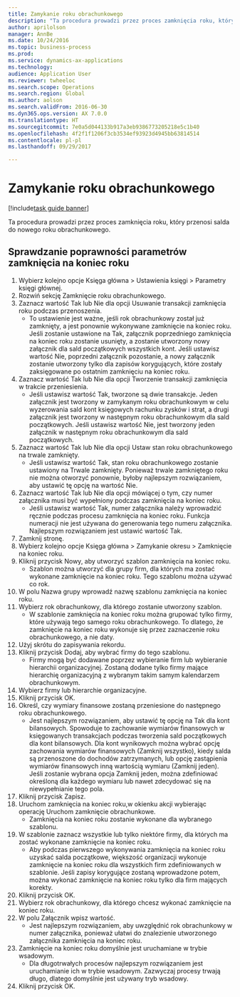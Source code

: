 ```yaml
--- 
title: Zamykanie roku obrachunkowego
description: "Ta procedura prowadzi przez proces zamknięcia roku, który przenosi salda do nowego roku obrachunkowego."
author: aprilolson
manager: AnnBe
ms.date: 10/24/2016
ms.topic: business-process
ms.prod: 
ms.service: dynamics-ax-applications
ms.technology: 
audience: Application User
ms.reviewer: twheeloc
ms.search.scope: Operations
ms.search.region: Global
ms.author: aolson
ms.search.validFrom: 2016-06-30
ms.dyn365.ops.version: AX 7.0.0
ms.translationtype: HT
ms.sourcegitcommit: 7e0a5d044133b917a3eb9386773205218e5c1b40
ms.openlocfilehash: 4f2f1f1206f3cb3534ef93923d4945bb63814514
ms.contentlocale: pl-pl
ms.lasthandoff: 09/29/2017

---
```

# <a name="close-the-fiscal-year"></a>Zamykanie roku obrachunkowego

[!include[task guide banner](../../includes/task-guide-banner.md)]

Ta procedura prowadzi przez proces zamknięcia roku, który przenosi salda do nowego roku obrachunkowego.


## <a name="validate-year-end-close-parameters"></a>Sprawdzanie poprawności parametrów zamknięcia na koniec roku
1. Wybierz kolejno opcje Księga główna > Ustawienia księgi > Parametry księgi głównej.
2. Rozwiń sekcję Zamknięcie roku obrachunkowego.
3. Zaznacz wartość Tak lub Nie dla opcji Usuwanie transakcji zamknięcia roku podczas przenoszenia.
    * To ustawienie jest ważne, jeśli rok obrachunkowy został już zamknięty, a jest ponownie wykonywane zamknięcie na koniec roku. Jeśli zostanie ustawione na Tak, załącznik poprzedniego zamknięcia na koniec roku zostanie usunięty, a zostanie utworzony nowy załącznik dla sald początkowych wszystkich kont. Jeśli ustawisz wartość Nie, poprzedni załącznik pozostanie, a nowy załącznik zostanie utworzony tylko dla zapisów korygujących, które zostały zaksięgowane po ostatnim zamknięciu na koniec roku.  
4. Zaznacz wartość Tak lub Nie dla opcji Tworzenie transakcji zamknięcia w trakcie przeniesienia.
    * Jeśli ustawisz wartość Tak, tworzone są dwie transakcje. Jeden załącznik jest tworzony w zamykanym roku obrachunkowym w celu wyzerowania sald kont księgowych rachunku zysków i strat, a drugi załącznik jest tworzony w następnym roku obrachunkowym dla sald początkowych. Jeśli ustawisz wartość Nie, jest tworzony jeden załącznik w następnym roku obrachunkowym dla sald początkowych.  
5. Zaznacz wartość Tak lub Nie dla opcji Ustaw stan roku obrachunkowego na trwale zamknięty.
    * Jeśli ustawisz wartość Tak, stan roku obrachunkowego zostanie ustawiony na Trwale zamknięty.  Ponieważ trwale zamkniętego roku nie można otworzyć ponownie, byłoby najlepszym rozwiązaniem, aby ustawić tę opcję na wartość Nie.  
6. Zaznacz wartość Tak lub Nie dla opcji mówiącej o tym, czy numer załącznika musi być wypełniony podczas zamknięcia na koniec roku.
    * Jeśli ustawisz wartość Tak, numer załącznika należy wprowadzić ręcznie podczas procesu zamknięcia na koniec roku. Funkcja numeracji nie jest używana do generowania tego numeru załącznika. Najlepszym rozwiązaniem jest ustawić wartość Tak.  
7. Zamknij stronę.
8. Wybierz kolejno opcje Księga główna > Zamykanie okresu > Zamknięcie na koniec roku.
9. Kliknij przycisk Nowy, aby utworzyć szablon zamknięcia na koniec roku.
    * Szablon można utworzyć dla grupy firm, dla których ma zostać wykonane zamknięcie na koniec roku. Tego szablonu można używać co rok.  
10. W polu Nazwa grupy wprowadź nazwę szablonu zamknięcia na koniec roku.
11. Wybierz rok obrachunkowy, dla którego zostanie utworzony szablon.
    * W szablonie zamknięcia na koniec roku można grupować tylko firmy, które używają tego samego roku obrachunkowego. To dlatego, że zamknięcie na koniec roku wykonuje się przez zaznaczenie roku obrachunkowego, a nie daty.  
12. Użyj skrótu do zapisywania rekordu.
13. Kliknij przycisk Dodaj, aby wybrać firmy do tego szablonu.
    * Firmy mogą być dodawane poprzez wybieranie firm lub wybieranie hierarchii organizacyjnej.  Zostaną dodane tylko firmy mające hierarchię organizacyjną z wybranym takim samym kalendarzem obrachunkowym.  
14. Wybierz firmy lub hierarchie organizacyjne.
15. Kliknij przycisk OK.
16. Określ, czy wymiary finansowe zostaną przeniesione do następnego roku obrachunkowego.
    * Jest najlepszym rozwiązaniem, aby ustawić tę opcję na Tak dla kont bilansowych.  Spowoduje to zachowanie wymiarów finansowych w księgowanych transakcjach podczas tworzenia sald początkowych dla kont bilansowych.  Dla kont wynikowych można wybrać opcję zachowania wymiarów finansowych (Zamknij wszystko), kiedy salda są przenoszone do dochodów zatrzymanych, lub opcję zastąpienia wymiarów finansowych inną wartością wymiaru (Zamknij jeden). Jeśli zostanie wybrana opcja Zamknij jeden, można zdefiniować określoną dla każdego wymiaru lub nawet zdecydować się na niewypełnianie tego pola.  
17. Kliknij przycisk Zapisz.
18. Uruchom zamknięcia na koniec roku,w okienku akcji wybierając operację Uruchom zamknięcie obrachunkowe.
    * Zamknięcia na koniec roku zostanie wykonane dla wybranego szablonu.  
19. W szablonie zaznacz wszystkie lub tylko niektóre firmy, dla których ma zostać wykonane zamknięcie na koniec roku.
    * Aby podczas pierwszego wykonywania zamknięcia na koniec roku uzyskać salda początkowe, większość organizacji wykonuje zamknięcie na koniec roku dla wszystkich firm zdefiniowanych w szablonie. Jeśli zapisy korygujące zostaną wprowadzone potem, można wykonać zamknięcie na koniec roku tylko dla firm mających korekty.  
20. Kliknij przycisk OK.
21. Wybierz rok obrachunkowy, dla którego chcesz wykonać zamknięcie na koniec roku.
22. W polu Załącznik wpisz wartość.
    * Jest najlepszym rozwiązaniem, aby uwzględnić rok obrachunkowy w numer załącznika, ponieważ ułatwi do znalezienie utworzonego załącznika zamknięcia na koniec roku.  
23. Zamknięcie na koniec roku domyślnie jest uruchamiane w trybie wsadowym.
    * Dla długotrwałych procesów najlepszym rozwiązaniem jest uruchamianie ich w trybie wsadowym. Zazwyczaj procesy trwają długo, dlatego domyślnie jest używany tryb wsadowy.  
24. Kliknij przycisk OK.


